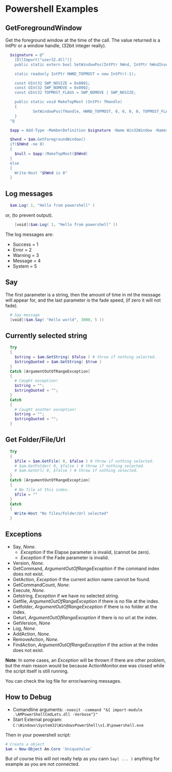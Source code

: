 # Powershell Examples

## GetForegroundWindow

Get the foreground window at the time of the call.
The value returned is a IntPtr or a window handle, (32bit integer really).

```ps1
  $signature = @"
    [DllImport("user32.dll")]
    public static extern bool SetWindowPos(IntPtr hWnd, IntPtr hWndInsertAfter, int X,int Y, int cx, int cy, uint uFlags);

    static readonly IntPtr HWND_TOPMOST = new IntPtr(-1);

    const UInt32 SWP_NOSIZE = 0x0001;
    const UInt32 SWP_NOMOVE = 0x0002;
    const UInt32 TOPMOST_FLAGS = SWP_NOMOVE | SWP_NOSIZE;

    public static void MakeTopMost (IntPtr fHandle)
    {
            SetWindowPos(fHandle, HWND_TOPMOST, 0, 0, 0, 0, TOPMOST_FLAGS);
    }
  "@

  $app = Add-Type -MemberDefinition $signature -Name Win32Window -Namespace ScriptFanatic.WinAPI -ReferencedAssemblies System.Windows.Forms -Using System.Windows.Forms -PassThru

  $hwnd = $am.GetForegroundWindow()
  if($hWnd -ne 0)
  {
    $null = $app::MakeTopMost($hWnd)
  }
  else
  {
    Write-Host "$hWnd is 0"
  }
```

## Log messages

```ps1
  $am.Log( 1, "Hello from powershell" )
```

or, (to prevent output).

```ps1
    [void]($am.Log( 1, "Hello from powershell" ))
```

The log messages are:

- Success = 1
- Error = 2
- Warning = 3
- Message = 4
- System = 5

## Say

The first parameter is a string, then the amount of time in ml the message will appear for, and the last parameter is the fade speed, (if zero it will not fade).

```ps1
  # Say message
  [void]($am.Say( "Hello world", 3000, 5 ))
```

## Currently selected string

```ps1
  Try
  {
    $string = $am.GetString( $false ) # throw if nothing selected.
    $stringQuoted = $am.GetString( $true )
  }
  Catch [ArgumentOutOfRangeException]
  {
    # Caught exception!
    $string = "";
    $stringQuoted = "";
  }
  Catch
  {
    # Caught another exception!
    $string = "";
    $stringQuoted = "";
  }
```

## Get Folder/File/Url

```ps1
  Try
  {
    $file = $am.GetFile( 0, $false ) # throw if nothing selected.
    # $am.GetFolder( 0, $false ) # throw if nothing selected.
    # $am.GetUrl( 0, $false ) # throw if nothing selected.
  }
  Catch [ArgumentOutOfRangeException]
  {
    # No file at this index.
    $file = ""
  }
  Catch
  {
    Write-Host "No files/Folder/Url selected"
  }
```

## Exceptions

- Say, *None*.
  - *Exception* if the Elapse parameter is invalid, (cannot be zero).
  - *Exception* if the Fade parameter is invalid.
- Version, *None*.
- GetCommand, *ArgumentOutOfRangeException* if the command index does not exist.
- GetAction, *Exception* if the current action name cannot be found.
- GetCommandCount, *None*.
- Execute, *None*.
- Getstring, *Exception* if we have no selected string.
- Getfile, *ArgumentOutOfRangeException* if there is no file at the index.
- Getfolder, *ArgumentOutOfRangeException* if there is no folder at the index.
- Geturl, *ArgumentOutOfRangeException* if there is no url at the index.
- GetVersion, *None*
- Log, *None*.
- AddAction, *None*.
- RemoveAction, *None*.
- FindAction, *ArgumentOutOfRangeException* if the action at the index does not exist.

**Note**: In some cases, an *Exception* will be thrown if there are other problem, but the main reason would be because ActionMonitor.exe was closed while the script itself is still running.

You can check the log file for error/warning messages.

## How to Debug

- Comandline arguments: `-noexit -command "&{ import-module .\AMPowerShellCmdLets.dll -Verbose"}"`
- Start External program: `C:\Windows\System32\WindowsPowerShell\v1.0\powershell.exe`

Then in your powershell script:

```ps1
# Create a object
$am = New-Object Am.Core 'UniqueValue`
```

But of course this will not really help as you cann `Say( ... )` anything for example as you are not connected.